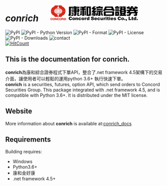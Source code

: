 # *conrich* &emsp;![Alt text](docs/img/concordLogo1.png?raw=true "concords_logo")  

![PyPI](https://img.shields.io/pypi/v/conrich)
![PyPI - Python Version](https://img.shields.io/pypi/pyversions/conrich)
![PyPI - Format](https://img.shields.io/pypi/format/conrich)
![PyPI - License](https://img.shields.io/pypi/l/conrich)
![PyPI - Downloads](https://img.shields.io/pypi/dm/conrich)
![contact](https://img.shields.io/badge/contact-康和證券集團-red)  
[![HitCount](http://hits.dwyl.com/concords6016/conrich.svg)](http://hits.dwyl.com/concords6016/conrich)


This is the documentation for **conrich**.
---

**conrich**為康和綜合證券程式下單API，整合了.net framework 4.5架構下的交易介面，讓使用者可以輕鬆的運用python 3.6+ 執行快速下單。
</br>
**conrich** is a securities, futures, option API, which send orders to Concord Securities Group.
This package integrated with .net framework 4.5, and is compatible with Python 3.6+.
It is distributed under the MIT license.

## Website
More information about **conrich** is available at:[conrich_docs](https://concords6016.github.io/conrich_docs/)

## Requirements
Building requires:
- Windows
- Python3.6+
- 康和金好康
- .net framework 4.5+
